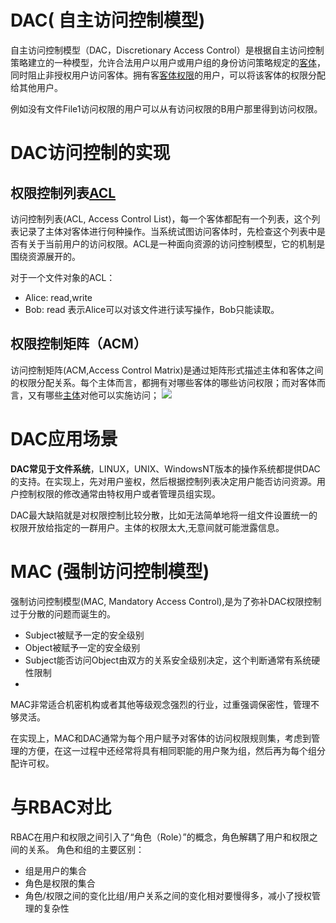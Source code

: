 
# DAC( 自主访问控制模型)


自主访问控制模型（DAC，Discretionary Access Control）是根据自主访问控制策略建立的一种模型，允许合法用户以用户或用户组的身份访问策略规定的[客体](名词解释.md#客体权限)，同时阻止非授权用户访问客体。拥有客[客体权限](名词解释.md#客体权限)的用户，可以将该客体的权限分配给其他用户。

例如没有文件File1访问权限的用户可以从有访问权限的B用户那里得到访问权限。

# DAC访问控制的实现

## 权限控制列表[ACL](ACL.md)

访问控制列表(ACL, Access Control List)，每一个客体都配有一个列表，这个列表记录了主体对客体进行何种操作。当系统试图访问客体时，先检查这个列表中是否有关于当前用户的访问权限。ACL是一种面向资源的访问控制模型，它的机制是围绕资源展开的。

对于一个文件对象的ACL：

- Alice: read,write
- Bob: read
表示Alice可以对该文件进行读写操作，Bob只能读取。

## 权限控制矩阵（ACM）

访问控制矩阵(ACM,Access Control Matrix)是通过矩阵形式描述主体和客体之间的权限分配关系。每个主体而言，都拥有对哪些客体的哪些访问权限；而对客体而言，又有哪些[主体](名词解释.md#主体)对他可以实施访问；
![](Pasted%20image%2020240607162211.png)

# DAC应用场景

**DAC常见于文件系统**，LINUX，UNIX、WindowsNT版本的操作系统都提供DAC的支持。在实现上，先对用户鉴权，然后根据控制列表决定用户能否访问资源。用户控制权限的修改通常由特权用户或者管理员组实现。

DAC最大缺陷就是对权限控制比较分散，比如无法简单地将一组文件设置统一的权限开放给指定的一群用户。主体的权限太大,无意间就可能泄露信息。


# MAC (强制访问控制模型)

强制访问控制模型(MAC, Mandatory Access Control),是为了弥补DAC权限控制过于分散的问题而诞生的。

- Subject被赋予一定的安全级别
- Object被赋予一定的安全级别
- Subject能否访问Object由双方的关系安全级别决定，这个判断通常有系统硬性限制
- 
MAC非常适合机密机构或者其他等级观念强烈的行业，过重强调保密性，管理不够灵活。

在实现上，MAC和DAC通常为每个用户赋予对客体的访问权限规则集，考虑到管理的方便，在这一过程中还经常将具有相同职能的用户聚为组，然后再为每个组分配许可权。


# 与RBAC对比

RBAC在用户和权限之间引入了“角色（Role）”的概念，角色解耦了用户和权限之间的关系。
角色和组的主要区别：

- 组是用户的集合
- 角色是权限的集合
- 角色/权限之间的变化比组/用户关系之间的变化相对要慢得多，减小了授权管理的复杂性

